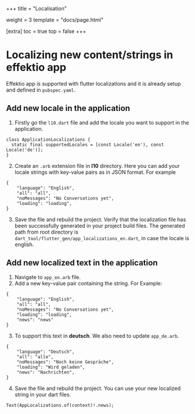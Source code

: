 +++
title = "Localisation"

weight = 3
template = "docs/page.html"

[extra]
toc = true
top = false
+++


# Localizing new content/strings in effektio app
Effektio app is supported with flutter localizations and it is already setup and defined in ```pubspec.yaml```.
## Add new locale in the application
1. Firstly go the ```l10.dart``` file and add the locale you want to support in the application.
```
class ApplicationLocalizations {
  static final supportedLocales = [const Locale('en'), const Locale('de')];
}
```
2. Create an ```.arb``` extension file in **l10** directory. Here you can add your locale strings with key-value pairs as in JSON format. For example
```
{
    "language": "English",
    "all": "all",
    "noMessages": "No Conversations yet",
    "loading": "loading",
}
```
3. Save the file and rebuild the project. Verify that the localization file has been successfully generated in your project build files. The generated path from root directory is ```dart_tool/flutter_gen/app_localizations_en.dart```, in case the locale is english.

## Add new localized text in the application
1. Navigate to ```app_en.arb``` file.
2. Add a new key-value pair containing the string. For Example:
```
{
    "language": "English",
    "all": "all",
    "noMessages": "No Conversations yet",
    "loading": "loading",
    "news": "news"   
}
```
3. To support this text in **deutsch**. We also need to update ```app_de.arb```.
```
{
    "language": "Deutsch",
    "all": "alle",
    "noMessages": "Noch keine Gespräche",
    "loading": "Wird geladen",
    "news": "Nachrichten",
}
```
4. Save the file and rebuild the project. You can use your new localized string in your dart files.
```
Text(AppLocalizations.of(context)!.news);
```
